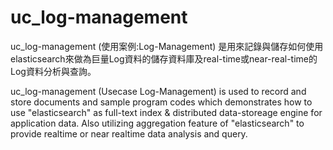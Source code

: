 # uc_log-management
uc_log-management (使用案例:Log-Management) 是用來記錄與儲存如何使用elasticsearch來做為巨量Log資料的儲存資料庫及real-time或near-real-time的Log資料分析與查詢。


uc_log-management (Usecase Log-Management) is used to record and store documents and sample program codes which demonstrates how to use "elasticsearch" as full-text index & distributed data-storeage engine for application data. Also utilizing aggregation feature of "elasticsearch" to provide realtime or near realtime data analysis and query.
